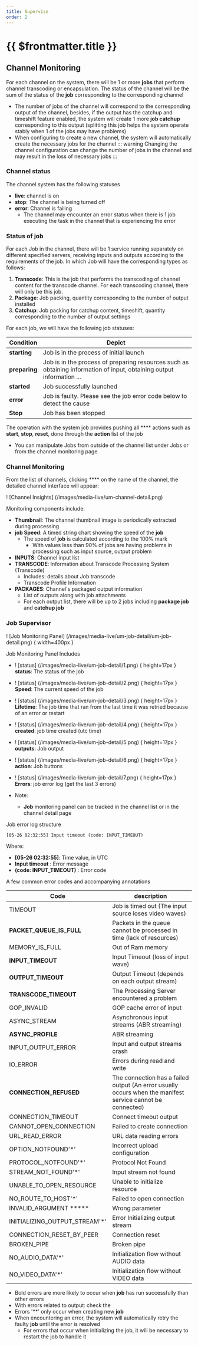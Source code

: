 ```yaml
---
title: Supervise
order: 2
---
```


# {{ $frontmatter.title }}

## Channel Monitoring

For each channel on the system, there will be 1 or more **jobs** that perform channel transcoding or encapsulation. The status of the channel will be the sum of the status of the **job** corresponding to the corresponding channel

- The number of jobs of the channel will correspond to the corresponding output of the channel, besides, if the output has the catchup and timeshift feature enabled, the system will create 1 more **job catchup** corresponding to this output (splitting this job helps the system operate stably when 1 of the jobs may have problems)
- When configuring to create a new channel, the system will automatically create the necessary jobs for the channel
  ::: warning
  Changing the channel configuration can change the number of jobs in the channel and may result in the loss of necessary jobs
  :::

### Channel status

The channel system has the following statuses

- **live**: channel is on
- **stop**: The channel is being turned off
- **error**: Channel is failing
  - The channel may encounter an error status when there is 1 job executing the task in the channel that is experiencing the error

### Status of job

For each Job in the channel, there will be 1 service running separately on different specified servers, receiving inputs and outputs according to the requirements of the job. In which Job will have the corresponding types as follows:

1. **Transcode**: This is the job that performs the transcoding of channel content for the transcode channel. For each transcoding channel, there will only be this job.
2. **Package**: Job packing, quantity corresponding to the number of output installed
3. **Catchup**: Job packing for catchup content, timeshift, quantity corresponding to the number of output settings

For each job, we will have the following job statuses:

| Condition     | Depict                                                                                                                |
| ------------- | --------------------------------------------------------------------------------------------------------------------- |
| **starting**  | Job is in the process of initial launch                                                                               |
| **preparing** | Job is in the process of preparing resources such as obtaining information of input, obtaining output information ... |
| **started**   | Job successfully launched                                                                                             |
| **error**     | Job is faulty. Please see the job error code below to detect the cause                                                |
| **Stop**      | Job has been stopped                                                                                                  |

The operation with the system job provides pushing all \*\*\*\* actions such as **start**, **stop**, **reset**, done through the **action** list of the job

- You can manipulate Jobs from outside of the channel list under Jobs or from the channel monitoring page

### Channel Monitoring

From the list of channels, clicking \*\*\*\* on the name of the channel, the detailed channel interface will appear:

! [Channel Insights] (/images/media-live/um-channel-detail.png)

Monitoring components include:

- **Thumbnail**: The channel thumbnail image is periodically extracted during processing
- **job Speed**: A timed string chart showing the speed of the **job**
  - The speed of **job** is calculated according to the 100% mark
    - With values less than 90% of jobs are having problems in processing such as input source, output problem
- **INPUTS**: Channel input list
- **TRANSCODE**: Information about Transcode Processing System (Transcode)
  - Includes: details about Job transcode
  - Transcode Profile Information
- **PACKAGES**: Channel's packaged output information
  - List of outputs along with job attachments
  - For each output list, there will be up to 2 jobs including **package job** and **catchup job**

### Job Supervisor

! [Job Monitoring Panel] (/images/media-live/um-job-detail/um-job-detail.png) { width=400px }

Job Monitoring Panel Includes

- ! [status] (/images/media-live/um-job-detail/1.png) { height=17px } **status**: The status of the job

- ! [status] (/images/media-live/um-job-detail/2.png) { height=17px } **Speed**: The current speed of the job

- ! [status] (/images/media-live/um-job-detail/3.png) { height=17px } **Lifetime**: The job time that ran from the last time it was retried because of an error or restart

- ! [status] (/images/media-live/um-job-detail/4.png) { height=17px } **created**: job time created (utc time)

- ! [status] (/images/media-live/um-job-detail/5.png) { height=17px } **outputs**: Job output

- ! [status] (/images/media-live/um-job-detail/6.png) { height=17px } **action**: Job buttons

- ! [status] (/images/media-live/um-job-detail/7.png) { height=17px } **Errors**: job error log (get the last 3 errors)

- Note:
  - **Job** monitoring panel can be tracked in the channel list or in the channel detail page

Job error log structure

```
[05-26 02:32:55] Input timeout (code: INPUT_TIMEOUT)
```

Where:

- **[05-26 02:32:55]**: Time value, in UTC
- **Input timeout** : Error message
- **(code: INPUT_TIMEOUT)** : Error code

A few common error codes and accompanying annotations

| Code                                                                                    | description                                                                                                                   |
| --------------------------------------------------------------------------------------- | ----------------------------------------------------------------------------------------------------------------------------- |
| TIMEOUT                                                                                 | Job is timed out (The input source loses video waves)                                                      |
| **PACKET_QUEUE_IS_FULL** | Packets in the queue cannot be processed in time (lack of resources)                                       |
| MEMORY_IS_FULL                                | Out of Ram memory                                                                                                             |
| **INPUT_TIMEOUT**                                                  | Input Timeout (loss of input wave)                                                                         |
| **OUTPUT_TIMEOUT**                                                 | Output Timeout (depends on each output stream)                                                             |
| **TRANSCODE_TIMEOUT**                                              | The Processing Server encountered a problem                                                                                   |
| GOP_INVALID                                                        | GOP cache error of input                                                                                                      |
| ASYNC_STREAM                                                       | Asynchronous input streams (ABR streaming)                                                                 |
| **ASYNC_PROFILE**                                                  | ABR streaming                                                                                                                 |
| INPUT_OUTPUT_ERROR                            | Input and output streams crash                                                                                                |
| IO_ERROR                                                           | Errors during read and write                                                                                                  |
| **CONNECTION_REFUSED**                                             | The connection has a failed output (An error usually occurs when the manifest service cannot be connected) |
| CONNECTION_TIMEOUT                                                 | Connect timeout output                                                                                                        |
| CANNOT_OPEN_CONNECTION                        | Failed to create connection                                                                                                   |
| URL_READ_ERROR                                | URL data reading errors                                                                                                       |
| OPTION_NOTFOUND'\*'                                                | Incorrect upload configuration                                                                                                |
| PROTOCOL_NOTFOUND'\*'                                              | Protocol Not Found                                                                                                            |
| STREAM_NOT_FOUND'\*'                          | Input stream not found                                                                                                        |
| UNABLE_TO_OPEN_RESOURCE  | Unable to initialize resource                                                                                                 |
| NO_ROUTE_TO_HOST'\*'     | Failed to open connection                                                                                                     |
| INVALID_ARGUMENT \*\*\*\*\*                                        | Wrong parameter                                                                                                               |
| INITIALIZING_OUTPUT_STREAM'\*'                | Error Initializing output stream                                                                                              |
| CONNECTION_RESET_BY_PEER | Connection reset                                                                                                              |
| BROKEN_PIPE                                                        | Broken pipe                                                                                                                   |
| NO_AUDIO_DATA'\*'                             | Initialization flow without AUDIO data                                                                                        |
| NO_VIDEO_DATA'\*'                             | Initialization flow without VIDEO data                                                                                        |

- Bold errors are more likely to occur when **job** has run successfully than other errors
- With errors related to output: check the
- Errors '\*\*' only occur when creating new **job**
- When encountering an error, the system will automatically retry the faulty **job** until the error is resolved
  - For errors that occur when initializing the job, it will be necessary to restart the job to handle it
